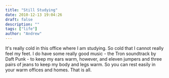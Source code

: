 ```yaml
---
title: "Still Studying"
date: 2010-12-13 19:04:26
draft: false
description: ""
tags: ["life"]
author: "Andrew"
---
```


It's really cold in this office where I am studying. So cold that I cannot really feel my feet. I do have some really good music - the Tron soundtrack by Daft Punk - to keep my ears warm, however, and eleven jumpers and three pairs of jeans to keep my body and legs warm. So you can rest easily in your warm offices and homes. That is all.
